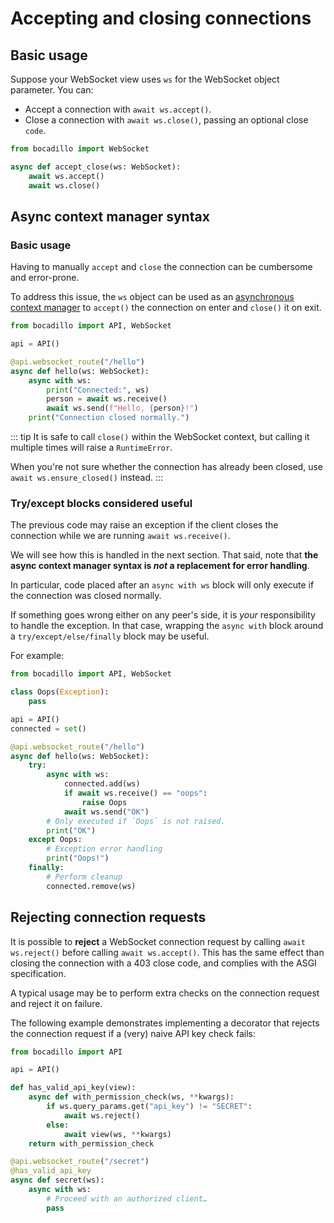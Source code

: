 # Accepting and closing connections

## Basic usage

Suppose your WebSocket view uses `ws` for the WebSocket object parameter. You can:

- Accept a connection with `await ws.accept()`.
- Close a connection with `await ws.close()`, passing an optional close `code`.

```python
from bocadillo import WebSocket

async def accept_close(ws: WebSocket):
    await ws.accept()
    await ws.close()
```

## Async context manager syntax

### Basic usage

Having to manually `accept` and `close` the connection can be cumbersome and error-prone.

To address this issue, the `ws` object can be used as an [asynchronous context manager] to `accept()` the connection on enter and `close()` it on exit.

```python
from bocadillo import API, WebSocket

api = API()

@api.websocket_route("/hello")
async def hello(ws: WebSocket):
    async with ws:
        print("Connected:", ws)
        person = await ws.receive()
        await ws.send(f"Hello, {person}!")
    print("Connection closed normally.")
```

::: tip
It is safe to call `close()` within the WebSocket context, but calling it multiple times will raise a `RuntimeError`.

When you're not sure whether the connection has already been closed, use `await ws.ensure_closed()` instead.
:::

### Try/except blocks considered useful

The previous code may raise an exception if the client closes the connection while we are running `await ws.receive()`.

We will see how this is handled in the next section. That said, note that **the async context manager syntax is *not* a replacement for error handling**.

In particular, code placed after an `async with ws` block will only execute if the connection was closed normally.

If something goes wrong either on any peer's side, it is *your* responsibility to handle the exception. In that case, wrapping the `async with` block around a `try/except/else/finally` block may be useful.

For example:

```python
from bocadillo import API, WebSocket

class Oops(Exception):
    pass

api = API()
connected = set()

@api.websocket_route("/hello")
async def hello(ws: WebSocket):
    try:
        async with ws:
            connected.add(ws)
            if await ws.receive() == "oops":
                raise Oops
            await ws.send("OK")
        # Only executed if `Oops` is not raised.
        print("OK")
    except Oops:
        # Exception error handling
        print("Oops!")
    finally:
        # Perform cleanup
        connected.remove(ws)
```

## Rejecting connection requests

It is possible to **reject** a WebSocket connection request by calling `await ws.reject()` before calling `await ws.accept()`. This has the same effect than closing the connection with a 403 close code, and complies with the ASGI specification.

A typical usage may be to perform extra checks on the connection request and reject it on failure.
 
The following example demonstrates implementing a decorator that rejects the connection request if a (very) naive API key check fails:

```python
from bocadillo import API

api = API()

def has_valid_api_key(view):
    async def with_permission_check(ws, **kwargs):
        if ws.query_params.get("api_key") != "SECRET":
            await ws.reject()
        else:
            await view(ws, **kwargs)
    return with_permission_check

@api.websocket_route("/secret")
@has_valid_api_key
async def secret(ws):
    async with ws:
        # Proceed with an authorized client…
        pass
```

[asynchronous context manager]: https://www.python.org/dev/peps/pep-0492/#asynchronous-context-managers-and-async-with
